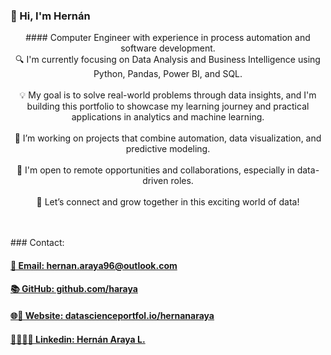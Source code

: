 ### 👋 Hi, I'm Hernán
<p style="text-align: center;">
#### Computer Engineer with experience in process automation and software development.
<br>🔍 I'm currently focusing on Data Analysis and Business Intelligence using Python, Pandas, Power BI, and SQL.<br>
<br>💡 My goal is to solve real-world problems through data insights, and I'm building this portfolio to showcase my learning journey and practical applications in analytics and machine learning.<br>
<br>📌 I’m working on projects that combine automation, data visualization, and predictive modeling.<br>
<br>🚀 I'm open to remote opportunities and collaborations, especially in data-driven roles.<br>
<br>💼 Let’s connect and grow together in this exciting world of data!<br>
<br><br>
 </p>
### Contact:
<h4>
     <a href="mailto:hernan.araya96@outlook.com" style="text-align: center;">
     📧 Email: hernan.araya96@outlook.com
     </a>
</h4>
<h4>
     <a href="https://github.com/haraya" style="text-align: center;">
     📚 GitHub: github.com/haraya
     </a>
</h4>
<h4>
     <a href="https://www.datascienceportfol.io/hernanaraya" style="text-align: center;">
     🌐🚀 Website: datascienceportfol.io/hernanaraya
     </a>
</h4>
<h4>
     <a href="https://www.linkedin.com/in/hernanarayalopez/" style="text-align: center;">
     💼🧑🏻‍💻 Linkedin: Hernán Araya L.
     </a>
</h4>



